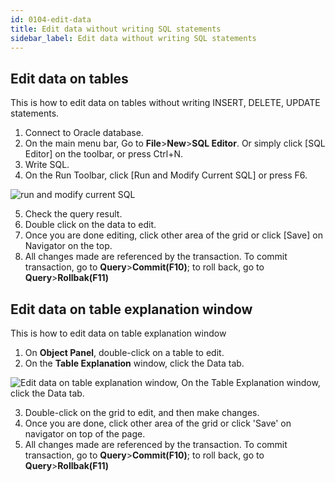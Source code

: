 ```yaml
---
id: 0104-edit-data
title: Edit data without writing SQL statements
sidebar_label: Edit data without writing SQL statements
---
```


## Edit data on tables

This is how to edit data on tables without writing INSERT, DELETE, UPDATE statements.

1. Connect to Oracle database.
2. On the main menu bar, Go to **File**>**New**>**SQL Editor**. Or simply click [SQL Editor] on the toolbar, or press Ctrl+N.
3. Write SQL.
4. On the Run Toolbar, click [Run and Modify Current SQL] or press F6.

![run and modify current SQL](https://s3.ap-northeast-2.amazonaws.com/sqlgate-resource/captures/edit-data/run-and-modify-current-SQL-en.png)

5. Check the query result.
6. Double click on the data to edit.
7. Once you are done editing, click other area of the grid or click [Save] on Navigator on the top.
8. All changes made are referenced by the transaction. To commit transaction, go to **Query**>**Commit(F10)**; to roll back, go to **Query**>**Rollbak(F11)**

## Edit data on table explanation window

This is how to edit data on table explanation window

1. On **Object Panel**, double-click on a table to edit.
2. On the **Table Explanation** window, click the Data tab.

![Edit data on table explanation window, On the Table Explanation window, click the Data tab.](https://s3.ap-northeast-2.amazonaws.com/sqlgate-resource/captures/edit-data/edit-data-on-table-detail-window-en.png)

3. Double-click on the grid to edit, and then make changes.
4. Once you are done, click other area of the grid or click 'Save' on navigator on top of the page.
5. All changes made are referenced by the transaction. To commit transaction, go to **Query**>**Commit(F10)**; to roll back, go to **Query**>**Rollbak(F11)**
